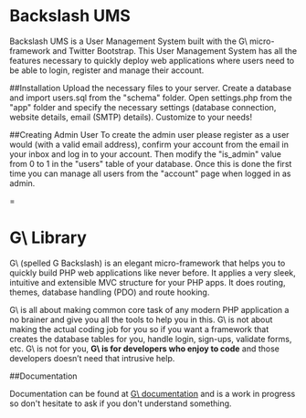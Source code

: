 Backslash UMS
=
Backslash UMS is a User Management System built with the G\ micro-framework and Twitter Bootstrap. This User Management System has all the features necessary to quickly deploy web applications where users need to be able to login, register and manage their account.

##Installation
Upload the necessary files to your server. Create a database and import users.sql from the "schema" folder. Open settings.php from the "app" folder and specify the necessary settings (database connection, website details, email (SMTP) details). Customize to your needs!

##Creating Admin User
To create the admin user please register as a user would (with a valid email address), confirm your account from the email in your inbox and log in to your account. Then modify the "is_admin" value from 0 to 1 in the "users" table of your database. Once this is done the first time you can manage all users from the "account" page when logged in as admin.

=

G\ Library
=

G\ (spelled G Backslash) is an elegant micro-framework that helps you to quickly build PHP web applications like never before. It applies a very sleek, intuitive and extensible MVC structure for your PHP apps. It does routing, themes, database handling (PDO) and route hooking.

G\ is all about making common core task of any modern PHP application a no brainer and give you all the tools to help you in this. G\ is not about making the actual coding job for you so if you want a framework that creates the database tables for you, handle login, sign-ups, validate forms, etc. G\ is not for you, **G\ is for developers who enjoy to code** and those developers doesn’t need that intrusive help.

##Documentation

Documentation can be found at [G\ documentation](http://gbackslash.com/docs "G\ website documentation") and is a work in progress so don't hesitate to ask if you don't understand something.
